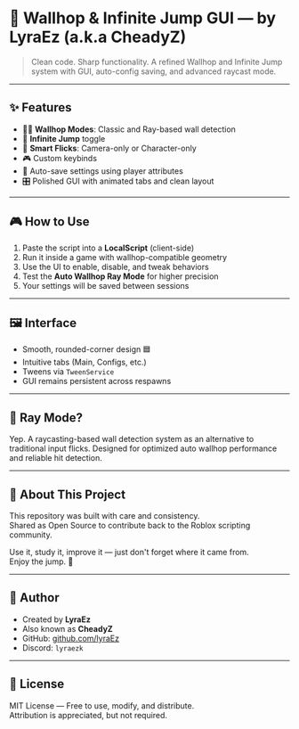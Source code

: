 # 🧱 Wallhop & Infinite Jump GUI — by LyraEz (a.k.a CheadyZ)

> Clean code. Sharp functionality. A refined Wallhop and Infinite Jump system with GUI, auto-config saving, and advanced raycast mode.

---

## ✨ Features

- 🧗‍♂️ **Wallhop Modes**: Classic and Ray-based wall detection
- 💨 **Infinite Jump** toggle
- 🧠 **Smart Flicks**: Camera-only or Character-only
- 🎮 Custom keybinds
- 💾 Auto-save settings using player attributes
- 🎛️ Polished GUI with animated tabs and clean layout

---

## 🎮 How to Use

1. Paste the script into a **LocalScript** (client-side)
2. Run it inside a game with wallhop-compatible geometry
3. Use the UI to enable, disable, and tweak behaviors
4. Test the **Auto Wallhop Ray Mode** for higher precision
5. Your settings will be saved between sessions

---

## 🖼️ Interface

- Smooth, rounded-corner design 🟦  
- Intuitive tabs (Main, Configs, etc.)  
- Tweens via `TweenService`  
- GUI remains persistent across respawns  

---

## 🧪 Ray Mode?

Yep. A raycasting-based wall detection system as an alternative to traditional input flicks. Designed for optimized auto wallhop performance and reliable hit detection.

---

## 👾 About This Project

This repository was built with care and consistency.  
Shared as Open Source to contribute back to the Roblox scripting community.

Use it, study it, improve it — just don't forget where it came from.  
Enjoy the jump. 🚀

---

## 📛 Author

- Created by **LyraEz**  
- Also known as **CheadyZ**  
- GitHub: [github.com/lyraEz](https://github.com/lyraEz)  
- Discord: `lyraezk`

---

## 📄 License

MIT License — Free to use, modify, and distribute.  
Attribution is appreciated, but not required.
